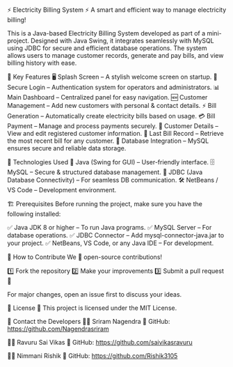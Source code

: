 ⚡ Electricity Billing System ⚡
A smart and efficient way to manage electricity billing!

This is a Java-based Electricity Billing System developed as part of a mini-project. Designed with Java Swing, it integrates seamlessly with MySQL using JDBC for secure and efficient database operations. The system allows users to manage customer records, generate and pay bills, and view billing history with ease.

🌟 Key Features
🖥 Splash Screen – A stylish welcome screen on startup.
🔑 Secure Login – Authentication system for operators and administrators.
📊 Main Dashboard – Centralized panel for easy navigation.
🆕 Customer Management – Add new customers with personal & contact details.
⚡ Bill Generation – Automatically create electricity bills based on usage.
💳 Bill Payment – Manage and process payments securely.
📄 Customer Details – View and edit registered customer information.
🧾 Last Bill Record – Retrieve the most recent bill for any customer.
📡 Database Integration – MySQL ensures secure and reliable data storage.

🔧 Technologies Used
🚀 Java (Swing for GUI) – User-friendly interface.
🗄 MySQL – Secure & structured database management.
🔗 JDBC (Java Database Connectivity) – For seamless DB communication.
🛠 NetBeans / VS Code – Development environment.

🏗 Prerequisites
Before running the project, make sure you have the following installed:

✅ Java JDK 8 or higher – To run Java programs.
✅ MySQL Server – For database operations.
✅ JDBC Connector – Add mysql-connector-java.jar to your project.
✅ NetBeans, VS Code, or any Java IDE – For development.

🚀 How to Contribute
We 💙 open-source contributions!

1️⃣ Fork the repository
2️⃣ Make your improvements
3️⃣ Submit a pull request 🚀

For major changes, open an issue first to discuss your ideas.

📜 License
🔖 This project is licensed under the MIT License.

📩 Contact the Developers
👨‍💻 Sriram Nagendra
🔗 GitHub: https://github.com/Nagendrasriram

👨‍💻 Ravuru Sai Vikas
🔗 GitHub: https://github.com/saivikasravuru

👨‍💻 Nimmani Rishik
🔗 GitHub: https://github.com/Rishik3105
